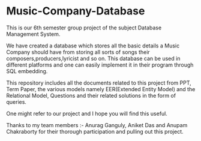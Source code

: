 # Music-Company-Database
This is our 6th semester group project of the subject Database Management System.

We have created a database which stores all the basic details a Music Company should have from storing all sorts of songs their composers,producers,lyricist and so on. This database can be used in different platforms and one can easily implement it in their program through SQL embedding.

This repository includes all the documents related to this project from PPT, Term Paper, the various models namely EER(Extended Entity Model) and the Relational Model, Questions and their related solutions in the form of queries.

One might refer to our project and I hope you will find this useful.

Thanks to my team members :- Anurag Ganguly, Aniket Das and Anupam Chakraborty for their thorough participation and pulling out this project.
